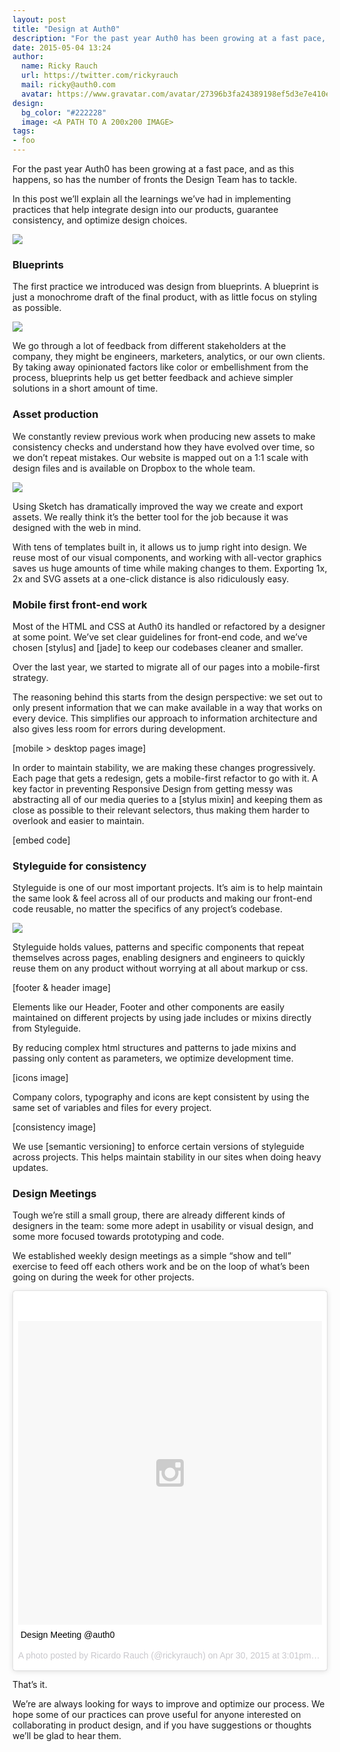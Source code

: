 ```yaml
---
layout: post
title: "Design at Auth0"
description: "For the past year Auth0 has been growing at a fast pace, and as this happens, so has the number of fronts the Design Team has to tackle."
date: 2015-05-04 13:24
author:
  name: Ricky Rauch
  url: https://twitter.com/rickyrauch
  mail: ricky@auth0.com
  avatar: https://www.gravatar.com/avatar/27396b3fa24389198ef5d3e7e410e9c4?size=60
design:
  bg_color: "#222228"
  image: <A PATH TO A 200x200 IMAGE>
tags:
- foo
---
```

For the past year Auth0 has been growing at a fast pace, and as this happens, so has the number of fronts the Design Team has to tackle.

In this post we’ll explain all the learnings we’ve had in implementing practices that help integrate design into our products, guarantee consistency, and optimize design choices.

<img src="http://assets.auth0.com/blog/design-process/process.png" class="" />

### Blueprints

The first practice we introduced was design from blueprints. A blueprint is just a monochrome draft of the final product, with as little focus on styling as possible.

<img src="http://assets.auth0.com/blog/design-process/blueprint.png" class="expand" />

We go through a lot of feedback from different stakeholders at the company, they might be engineers, marketers, analytics, or our own clients.
By taking away opinionated factors like color or embellishment from the process, blueprints help us get better feedback and achieve simpler solutions in a short amount of time.

### Asset production

We constantly review previous work when producing new assets to make consistency checks and understand how they have evolved over time, so we don’t repeat mistakes.
Our website is mapped out on a 1:1 scale with design files and is available on Dropbox to the whole team.

<img src="http://assets.auth0.com/blog/design-process/dropbox.png" class="expand" />

Using Sketch has dramatically improved the way we create and export assets. We really think it’s the better tool for the job because it was designed with the web in mind.

With tens of templates built in, it allows us to jump right into design. We reuse most of our visual components, and working with all-vector graphics saves us huge amounts of time while making changes to them. Exporting 1x, 2x and SVG assets at a one-click distance is also ridiculously easy.

### Mobile first front-end work

Most of the HTML and CSS at Auth0 its handled or refactored by a designer at some point. We’ve set clear guidelines for front-end code, and we’ve chosen [stylus] and [jade] to keep our codebases cleaner and smaller.

Over the last year, we started to migrate all of our pages into a mobile-first strategy.

The reasoning behind this starts from the design perspective: we set out to only present information that we can make available in a way that works on every device. This simplifies our approach to information architecture and also gives less room for errors during development.

[mobile > desktop pages image]

In order to maintain stability, we are making these changes progressively. Each page that gets a redesign, gets a mobile-first refactor to go with it.
A key factor in preventing Responsive Design from getting messy was abstracting all of our media queries to a [stylus mixin] and keeping them as close as possible to their relevant selectors, thus making them harder to overlook and easier to maintain.

[embed code]

### Styleguide for consistency

Styleguide is one of our most important projects. It’s aim is to help maintain the same look & feel across all of our products and making our front-end code reusable, no matter the specifics of any project’s codebase.

<img src="http://assets.auth0.com/blog/design-process/styleguide.png" class="expand" />

Styleguide holds values, patterns and specific components that repeat themselves across pages, enabling designers and engineers to quickly reuse them on any product without worrying at all about markup or css.

[footer & header image]

Elements like our Header, Footer and other components are easily maintained on different projects by using jade includes or mixins directly from Styleguide.

By reducing complex html structures and patterns to jade mixins and passing only content as parameters, we optimize development time.

[icons image]

Company colors, typography and icons are kept consistent by using the same set of variables and files for every project.

[consistency image]

We use [semantic versioning] to enforce certain versions of styleguide across projects. This helps maintain stability in our sites when doing heavy updates.

### Design Meetings

Tough we’re still a small group, there are already different kinds of designers in the team: some more adept in usability or visual design, and some more focused towards prototyping and code.

We established weekly design meetings as a simple “show and tell” exercise to feed off each others work and be on the loop of what’s been going on during the week for other projects.

<blockquote class="instagram-media" data-instgrm-captioned data-instgrm-version="4" style=" background:#FFF; border:0; border-radius:3px; box-shadow:0 0 1px 0 rgba(0,0,0,0.5),0 1px 10px 0 rgba(0,0,0,0.15); margin: 1px; max-width:658px; padding:0; width:99.375%; width:-webkit-calc(100% - 2px); width:calc(100% - 2px);"><div style="padding:8px;"> <div style=" background:#F8F8F8; line-height:0; margin-top:40px; padding:50% 0; text-align:center; width:100%;"> <div style=" background:url(data:image/png;base64,iVBORw0KGgoAAAANSUhEUgAAACwAAAAsCAMAAAApWqozAAAAGFBMVEUiIiI9PT0eHh4gIB4hIBkcHBwcHBwcHBydr+JQAAAACHRSTlMABA4YHyQsM5jtaMwAAADfSURBVDjL7ZVBEgMhCAQBAf//42xcNbpAqakcM0ftUmFAAIBE81IqBJdS3lS6zs3bIpB9WED3YYXFPmHRfT8sgyrCP1x8uEUxLMzNWElFOYCV6mHWWwMzdPEKHlhLw7NWJqkHc4uIZphavDzA2JPzUDsBZziNae2S6owH8xPmX8G7zzgKEOPUoYHvGz1TBCxMkd3kwNVbU0gKHkx+iZILf77IofhrY1nYFnB/lQPb79drWOyJVa/DAvg9B/rLB4cC+Nqgdz/TvBbBnr6GBReqn/nRmDgaQEej7WhonozjF+Y2I/fZou/qAAAAAElFTkSuQmCC); display:block; height:44px; margin:0 auto -44px; position:relative; top:-22px; width:44px;"></div></div> <p style=" margin:8px 0 0 0; padding:0 4px;"> <a href="https://instagram.com/p/2HXZopiTi7/" style=" color:#000; font-family:Arial,sans-serif; font-size:14px; font-style:normal; font-weight:normal; line-height:17px; text-decoration:none; word-wrap:break-word;" target="_top">Design Meeting @auth0</a></p> <p style=" color:#c9c8cd; font-family:Arial,sans-serif; font-size:14px; line-height:17px; margin-bottom:0; margin-top:8px; overflow:hidden; padding:8px 0 7px; text-align:center; text-overflow:ellipsis; white-space:nowrap;">A photo posted by Ricardo Rauch (@rickyrauch) on <time style=" font-family:Arial,sans-serif; font-size:14px; line-height:17px;" datetime="2015-04-30T22:01:28+00:00">Apr 30, 2015 at 3:01pm PDT</time></p></div></blockquote>
<script async defer src="//platform.instagram.com/en_US/embeds.js"></script>

That’s it.

We’re are always looking for ways to improve and optimize our process. We hope some of our practices can prove useful for anyone interested on collaborating in product design, and if you have suggestions or thoughts we’ll be glad to hear them.
